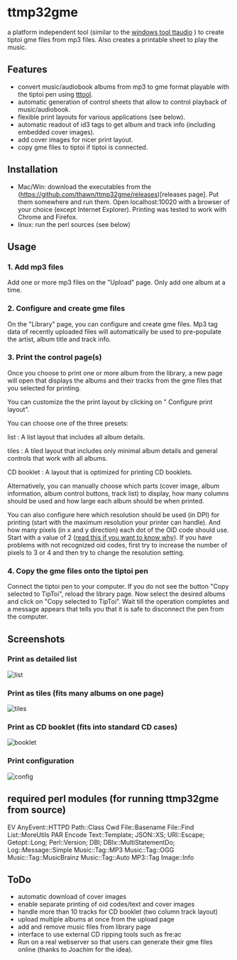 # ttmp32gme
a platform independent tool (similar to the [windows tool ttaudio](https://github.com/sidiandi/ttaudio) ) to create tiptoi gme files from mp3 files. Also creates a printable sheet to play the music.

## Features
* convert music/audiobook albums from mp3 to gme format playable with the tiptoi pen using [tttool](http://tttool.entropia.de/).
* automatic generation of control sheets that allow to control playback of music/audiobook.
* flexible print layouts for various applications (see below).
* automatic readout of id3 tags to get album and track info (including embedded cover images).
* add cover images for nicer print layout.
* copy gme files to tiptoi if tiptoi is connected.

## Installation
* Mac/Win: download the executables from the (https://github.com/thawn/ttmp32gme/releases)[releases page]. Put them somewhere and run them. Open localhost:10020 with a browser of your choice (except Internet Explorer). Printing was tested to work with Chrome and Firefox.
* linux: run the perl sources (see below)

## Usage
### 1. Add mp3 files
Add one or more mp3 files on the "Upload" page. Only add one
album at a time.

### 2. Configure and create gme files</h4>
On the "Library" page, you can configure and create gme
files. Mp3 tag data of recently uploaded files will automatically be used to
pre-populate the artist, album title and track info.

### 3. Print the control page(s)
Once you choose to print one or more album from the library,
a new page will open that displays the albums and their tracks from the gme
files that you selected for printing.

You can customize the the print layout by clicking on "<span
class="glyphicon glyphicon-cog"></span> Configure print layout".

You can choose one of the three presets:

list
: A list layout that includes all album details.

tiles
: A tiled layout that includes only minimal album details and general controls that work with all albums.

CD booklet
: A layout that is optimized for printing CD booklets.

Alternatively, you can manually choose which parts (cover image, album
information, album control buttons, track list) to display, how many columns
should be used and how large each album should be when printed.</p>

You can also configure here which resolution should be used (in DPI) for
printing (start with the maximum resolution your printer can handle). And how
many pixels (in x and y direction) each dot of the OID code should use. Start
with a value of 2 (<a href="https://en.wikipedia.org/wiki/Nyquist%E2%80%93Shannon_sampling_theorem">read
this if you want to know why</a>). If you have problems with not recognized oid
codes, first try to increase the number of pixels to 3 or 4 and then try to
change the resolution setting.

### 4. Copy the gme files onto the tiptoi pen</h4>
Connect the tiptoi pen to your computer. If you do not see the button "Copy
selected to TipToi", reload the library page. Now select
the desired albums and click on "Copy selected to TipToi". Wait till the
operation completes and a message appears that tells you that it is safe to
disconnect the pen from the computer.

## Screenshots
### Print as detailed list
![list](https://github.com/thawn/ttmp32gme/blob/master/src/assets/images/Screen_Shot_list.jpg)

### Print as tiles (fits many albums on one page)
![tiles](https://github.com/thawn/ttmp32gme/blob/master/src/assets/images/Screen_Shot_tiles.jpg)

### Print as CD booklet (fits into standard CD cases)
![booklet](https://github.com/thawn/ttmp32gme/blob/master/src/assets/images/Screen_Shot_cd-booklet.jpg)

### Print configuration
![config](https://github.com/thawn/ttmp32gme/blob/master/src/assets/images/Screen_Shot_print-config.png)


## required perl modules (for running ttmp32gme from source)
EV
AnyEvent::HTTPD
Path::Class
Cwd
File::Basename
File::Find
List::MoreUtils
PAR
Encode
Text::Template;
JSON::XS;
URI::Escape;
Getopt::Long;
Perl::Version;
DBI;
DBIx::MultiStatementDo;
Log::Message::Simple
Music::Tag::MP3
Music::Tag::OGG
Music::Tag::MusicBrainz
Music::Tag::Auto
MP3::Tag
Image::Info

## ToDo
* automatic download of cover images
* enable separate printing of oid codes/text and cover images
* handle more than 10 tracks for CD booklet (two column track layout)
* upload multiple albums at once from the upload page
* add and remove music files from library page
* interface to use external CD ripping tools such as fre:ac
* Run on a real webserver so that users can generate their gme files online (thanks to Joachim for the idea).
